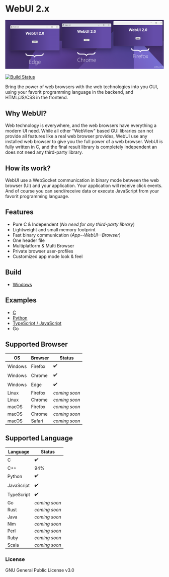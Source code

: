 # WebUI 2.x

![ScreenShot](screenshot.png)

[![Build Status](https://img.shields.io/github/issues/alifcommunity/webui.svg?branch=master)](https://github.com/alifcommunity/webui)

Bring the power of web browsers with the web technologies into you GUI, using your favorit programming language in the backend, and HTML/JS/CSS in the frontend.

## Why WebUI?

Web technology is everywhere, and the web browsers have everything a modern UI need. While all other "WebView" based GUI libraries can not provide all features like a real web browser provides, WebUI use any installed web browser to give you the full power of a web browser. WebUI is fully written in C, and the final result library is completely independent an does not need any third-party library.

## How its work?

WebUI use a WebSocket communication in binary mode between the web browser (UI) and your application. Your application will receive click events. And of course you can send/receive data or execute JavaScript from your favorit programming language. 

## Features

- Pure C & Independent (*No need for any third-party library*)
- Lightweight and small memory footprint
- Fast binary communication (*App--WebUI--Browser*)
- One header file
- Multiplatform & Multi Browser
- Private browser user-profiles
- Customized app mode look & feel

## Build

 - [Windows](https://github.com/alifcommunity/webui/tree/main/build/Windows)

## Examples

 - [C](https://github.com/alifcommunity/webui/tree/main/examples/C)
 - [Python](https://github.com/alifcommunity/webui/tree/main/examples/Python)
 - [TypeScript / JavaScript](https://github.com/alifcommunity/webui/tree/main/examples/TypeScript)
 - Go

## Supported Browser

| OS | Browser  | Status |
| ------ | ------ | ------ |
| Windows | Firefox | ✔️ |
| Windows | Chrome | ✔️ |
| Windows | Edge | ✔️ |
| Linux | Firefox | *coming soon* |
| Linux | Chrome | *coming soon* |
| macOS | Firefox | *coming soon* |
| macOS | Chrome | *coming soon* |
| macOS | Safari | *coming soon* |

## Supported Language

| Language | Status |
| ------ | ------ |
| C | ✔️ |
| C++ | 94% |
| Python | ✔️ |
| JavaScript | ✔️ |
| TypeScript | ✔️ |
| Go | *coming soon* |
| Rust | *coming soon* |
| Java | *coming soon* |
| Nim | *coming soon* |
| Perl | *coming soon* |
| Ruby | *coming soon* |
| Scala | *coming soon* |

### License

GNU General Public License v3.0
